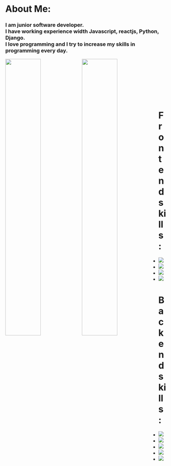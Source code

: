 # About Me:
 ### I am junior software developer.<br />I have working experience width Javascript, reactjs, Python, Django.<br />I love programming and I try to increase my skills in programming every day.

<img align="left" width="47%" src="https://github-readme-stats.vercel.app/api?username=siavashmhi&show_icons=true&theme=dark" />
<img align="left" width="47%" src="https://github-readme-stats.vercel.app/api/top-langs/?username=siavashmhi&layout=compact" />
<br /><br /><br /><br /><br /><br /><br />

# Frontend skills:  
<ul>
  <li>
    <img src='https://img.shields.io/badge/css3-%231572B6.svg?style=for-the-badge&logo=css3&logoColor=white' />
  </li>
  <li>
    <img src="https://img.shields.io/badge/javascript-%23323330.svg?style=for-the-badge&logo=javascript&logoColor=%23F7DF1E" />
  </li>
  <li>
    <img src="https://img.shields.io/badge/typescript-%23007ACC.svg?style=for-the-badge&logo=typescript&logoColor=white" />
  </li>
  <li>
    <img src="https://img.shields.io/badge/react-%2320232a.svg?style=for-the-badge&logo=react&logoColor=%2361DAFB" />
  </li>
</ul>

# Backend skills: 

<ul>
  <li>
    <img src="https://img.shields.io/badge/python-3670A0?style=for-the-badge&logo=python&logoColor=ffdd54" />
  </li>
  <li>
    <img src="https://img.shields.io/badge/django-%23092E20.svg?style=for-the-badge&logo=django&logoColor=white" />
  </li>
  <li>
    <img src="https://img.shields.io/badge/DJANGO-REST-ff1709?style=for-the-badge&logo=django&logoColor=white&color=ff1709&labelColor=gray" />
  </li>
  <li>
    <img src="https://img.shields.io/badge/flask-%23000.svg?style=for-the-badge&logo=flask&logoColor=white" />
  </li>
  <li>
    <img src="https://img.shields.io/badge/FastAPI-005571?style=for-the-badge&logo=fastapi" />
  </li>
</ul>

